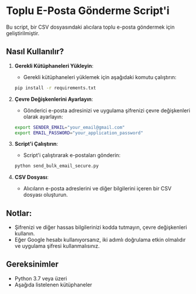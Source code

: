 # Toplu E-Posta Gönderme Script'i

Bu script, bir CSV dosyasındaki alıcılara toplu e-posta göndermek için geliştirilmiştir.

## Nasıl Kullanılır?

1. **Gerekli Kütüphaneleri Yükleyin**:
    - Gerekli kütüphaneleri yüklemek için aşağıdaki komutu çalıştırın:
    ```bash
    pip install -r requirements.txt
    ```

2. **Çevre Değişkenlerini Ayarlayın**:
    - Gönderici e-posta adresinizi ve uygulama şifrenizi çevre değişkenleri olarak ayarlayın:
    ```bash
    export SENDER_EMAIL="your_email@gmail.com"
    export EMAIL_PASSWORD="your_application_password"
    ```

3. **Script'i Çalıştırın**:
    - Script'i çalıştırarak e-postaları gönderin:
    ```bash
    python send_bulk_email_secure.py
    ```

4. **CSV Dosyası**:
    - Alıcıların e-posta adreslerini ve diğer bilgilerini içeren bir CSV dosyası oluşturun.

## Notlar:
- Şifrenizi ve diğer hassas bilgilerinizi kodda tutmayın, çevre değişkenleri kullanın.
- Eğer Google hesabı kullanıyorsanız, iki adımlı doğrulama etkin olmalıdır ve uygulama şifresi kullanmalısınız.

## Gereksinimler

- Python 3.7 veya üzeri
- Aşağıda listelenen kütüphaneler
